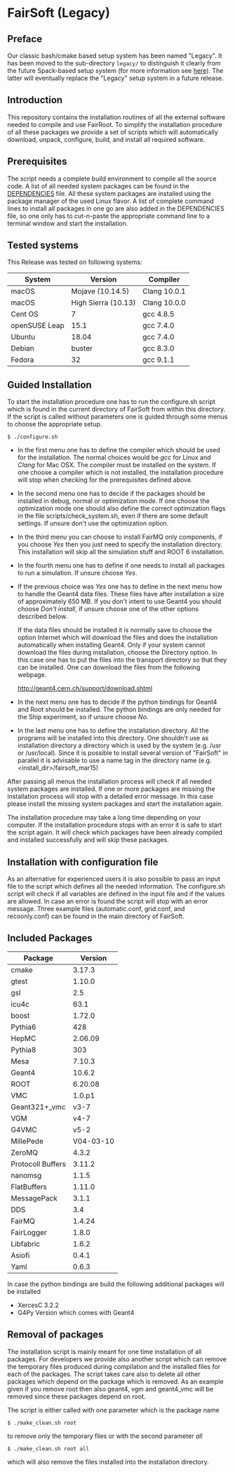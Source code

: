 # FairSoft (Legacy)

## Preface

Our classic bash/cmake based setup system
has been named "Legacy". It has been moved to the
sub-directory `legacy/` to distinguish it clearly
from the future Spack-based setup system
(for more information see [here](../docs/README.md)).
The latter will eventually replace the "Legacy" setup system
in a future release.

## Introduction

This repository contains the installation routines of all the external software needed
to compile and use FairRoot.
To simplify the installation procedure of all these packages we provide a set of
scripts which will automatically download, unpack, configure, build‚ and install
all required software.

## Prerequisites

The script needs a complete build environment to compile all the source code. A list
of all needed system packages can be found in the [DEPENDENCIES](dependencies.md) file. All these system
packages are installed using the package manager of the used Linux flavor. A list of
complete command lines to install all packages in one go are also added in the
DEPENDENCIES file, so one only has to cut-n-paste the appropriate command line to a
terminal window and start the installation.

## Tested systems
This Release was tested on following systems:

| System   | Version              |  Compiler    |
|----------|----------------------|--------------|
| macOS    | Mojave (10.14.5)     | Clang 10.0.1 |
| macOS    | High Sierra (10.13)  | Clang 10.0.0 |
| Cent OS  | 7                    | gcc 4.8.5    |
| openSUSE Leap   | 15.1          | gcc 7.4.0    |
| Ubuntu  | 18.04                 | gcc 7.4.0    |
| Debian  | buster                | gcc 8.3.0    |
| Fedora  | 32                    | gcc 9.1.1    |

## Guided Installation

To start the installation procedure one has to run the configure.sh script which is
found in the current directory of FairSoft from within this directory. If the script is
called without parameters one is guided through some menus to choose the appropriate
setup.

```
$ ./configure.sh
```

* In the first menu one has to define the compiler which should be used for the
  installation. The normal choices would be _gcc_ for Linux and _Clang_ for Mac OSX.
  The compiler must be installed on the system. If one choose a compiler which is not
  installed, the installation procedure will stop when checking for the prerequisites
  defined above.

* In the second menu one has to decide if the packages should be installed in
  debug, normal or optimization mode. If one choose the optimization mode one
  should also define the correct optimization flags in the file
  scripts/check_system.sh, even if there are some default settings.
  If unsure don't use the optimization option.

* In the third menu you can choose to install FairMQ only components,
  if you choose _Yes_ then you just need to specify the installation directory. This installation will skip all the simulation stuff and ROOT 6 installation.

* In the fourth menu one has to define if one needs to install all packages to
  run a simulation. If unsure choose _Yes_.

* If the previous choice was _Yes_ one has to define in the next menu how to handle the
  Geant4 data files. These files have after installation a size of approximately 650 MB.
  If you don't intent to use Geant4 you should choose _Don't install_, if unsure choose
  one of the other options described below.

  If the data files should be installed it is normally save to choose the
  option Internet which will download the files and does the installation
  automatically when installing Geant4.
  Only if your system cannot download the files during installation, choose the
  Directory option.  In this case one has to put the files into the transport directory
  so that they can be installed. One can download the files from the following webpage.

  http://geant4.cern.ch/support/download.shtml

* In the next menu one has to decide if the python bindings for Geant4 and Root should
  be installed. The python bindings are only needed for the Ship experiment,
  so if unsure choose _No_.

* In the last menu one has to define the installation directory. All the programs will be
  installed into this directory. One shouldn't use as installation directory a directory
  which is used by the system (e.g. /usr or /usr/local). Since it is possible to install
  several version of "FairSoft" in parallel it is advisable to use a name tag in the
  directory name (e.g. <install_dir>/fairsoft_mar15)

After passing all menus the installation process will check if all needed system
packages are installed. If one or more packages are missing the installation process
will stop with a detailed error message. In this case please install the missing
system packages and start the installation again.

The installation procedure may take a long time depending on your computer. If the
installation procedure stops with an error it is safe to start the script again.
It will check which packages have been already compiled and installed successfully
and will skip these packages.

## Installation with configuration file

As an alternative for experienced users it is also possible to pass an input file to
the script which defines all the needed information. The configure.sh script will
check if all variables are defined in the input file and if the values are allowed.
In case an error is found the script will stop with an error message. Three example
files (automatic.conf, grid.conf, and recoonly.conf) can be found in the main
directory of FairSoft.

## Included Packages

|Package|Version|
|---|---|
| cmake  |3.17.3|
| gtest  |1.10.0|
| gsl    |2.5|
| icu4c  |63.1|
| boost  |1.72.0|
| Pythia6 |428|
| HepMC  |2.06.09|
| Pythia8| 303|
| Mesa | 7.10.3|
| Geant4 |10.6.2|
| ROOT | 6.20.08|
| VMC | 1.0.p1|
| Geant321+_vmc| v3-7|
| VGM| v4-7|
| G4VMC| v5-2|
| MillePede |V04-03-10|
| ZeroMQ |4.3.2|
| Protocoll Buffers| 3.11.2|
| nanomsg |1.1.5|
| FlatBuffers |1.11.0|
| MessagePack |3.1.1|
| DDS |3.4|
| FairMQ |1.4.24|
| FairLogger |1.8.0|
| Libfabric |1.6.2|
| Asiofi |0.4.1|
| Yaml |0.6.3|


In case the python bindings are build the following additional packages will be installed
* XercesC 3.2.2
* G4Py Version which comes with Geant4


## Removal of packages

The installation script is mainly meant for one time installation of all packages.
For developers we provide also another script which can remove the temporary files
produced during compilation and the installed files for each of the packages.
The script takes care also to delete all other packages which depend on the
package which is removed. As an example given if you remove root then also
geant4, vgm and geant4_vmc will be removed since these packages depend on root.

The script is either called with one parameter which is the package name

```
$ ./make_clean.sh root
```

to remove only the temporary files or with the second parameter _all_

```
$ ./make_clean.sh root all
```

which will also remove the files installed into the installation directory.
